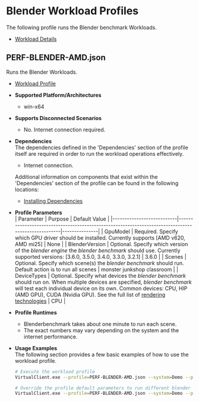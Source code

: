 # Blender Workload Profiles
The following profile runs the Blender benchmark Workloads.

* [Workload Details](./blenderbenchmark.md)  

## PERF-BLENDER-AMD.json
Runs the Blender Workloads.

* [Workload Profile](https://github.com/microsoft/VirtualClient/blob/main/src/VirtualClient/VirtualClient.Main/profiles/PERF-BLENDER-AMD.json) 

* **Supported Platform/Architectures**
  * win-x64

* **Supports Disconnected Scenarios**  
  * No. Internet connection required.

* **Dependencies**  
  The dependencies defined in the 'Dependencies' section of the profile itself are required in order to run the workload operations effectively.
  * Internet connection.

  Additional information on components that exist within the 'Dependencies' section of the profile can be found in the following locations:
  * [Installing Dependencies](https://microsoft.github.io/VirtualClient/docs/category/dependencies/)

* **Profile Parameters**  
  | Parameter                 | Purpose                                                                                           | Default Value |
  |---------------------------|---------------------------------------------------------------------------------------------------|---------------|
  | GpuModel                  | Required. Specify which GPU driver should be installed. Currently supports [AMD v620, AMD mi25]   | None          |
  | BlenderVersion            | Optional. Specify which version of the *blender engine* the *blender benchmark* should use. Currently supported versions: [3.6.0, 3.5.0, 3.4.0, 3.3.0, 3.2.1]  | 3.6.0         |
  | Scenes                    | Optional. Specify which scene(s) the *blender benchmark* should run. Default action is to run all scenes    | monster junkshop classroom |
  | DeviceTypes               | Optional. Specify what devices the *blender benchmark* should run on. When multiple devices are specified, *blender benchmark* will test each individual device on its own. Common devices: CPU, HIP (AMD GPU), CUDA (Nvidia GPU). See the full list of [rendering technologies](https://docs.blender.org/manual/en/latest/render/cycles/gpu_rendering.html)        | CPU |



* **Profile Runtimes**  
  * Blenderbenchmark takes about one minute to run each scene. 
  * The exact numbers may vary depending on the system and the internet performance. 

* **Usage Examples**  
  The following section provides a few basic examples of how to use the workload profile.

  ``` bash
  # Execute the workload profile
  VirtualClient.exe --profile=PERF-BLENDER-AMD.json --system=Demo --packageStore="{BlobConnectionString|SAS Uri}" --pm="GpuModel=v620"

  # Override the profile default parameters to run different blender version
  VirtualClient.exe --profile=PERF-BLENDER-AMD.json --system=Demo --packageStore="{BlobConnectionString|SAS Uri}" --pm="GpuModel=v620,,,BlenderVersion=3.5.0"
  ```